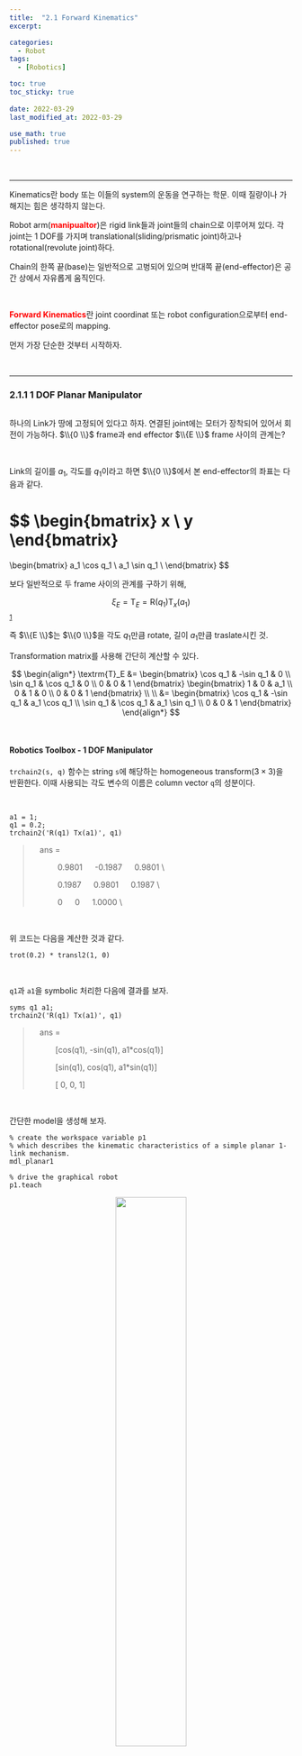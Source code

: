```yaml
---
title:  "2.1 Forward Kinematics"
excerpt: 

categories:
  - Robot
tags:
  - [Robotics]

toc: true
toc_sticky: true
 
date: 2022-03-29
last_modified_at: 2022-03-29

use_math: true
published: true
---
```


<br>

***

Kinematics란 body 또는 이들의 system의 운동을 연구하는 학문. 이때 질량이나 가해지는 힘은 생각하지 않는다.

Robot arm(<span style="color:red">**manipualtor**</span>)은 rigid link들과 joint들의 chain으로 이루어져 있다. 각 joint는 1 DOF를 가지며 translational(sliding/prismatic joint)하고나 rotational(revolute joint)하다.

Chain의 한쪽 끝(base)는 일반적으로 고벙되어 있으며 반대쪽 끝(end-effector)은 공간 상에서 자유롭게 움직인다.

<br>

<span style="color:red">**Forward Kinematics**</span>란 joint coordinat 또는 robot configuration으로부터 end-effector pose로의 mapping.

먼저 가장 단순한 것부터 시작하자.

<br>

***

### 2.1.1 1 DOF Planar Manipulator

<p align="center"><img src="/assets/image/robotics/ch2/2.1.jpg" width="" height="" title="" alt=""><br/></p>

하나의 Link가 땅에 고정되어 있다고 하자. 연결된 joint에는 모터가 장착되어 있어서 회전이 가능하다. $\\{0 \\}$ frame과 end effector $\\{E \\}$ frame 사이의 관계는?

<br>

Link의 길이를 $a_1$, 각도를 $q_1$이라고 하면 $\\{0 \\}$에서 본 end-effector의 좌표는 다음과 같다.

$$
\begin{bmatrix}
x \\ y
\end{bmatrix}
=
\begin{bmatrix}
a_1 \cos q_1 \\
a_1 \sin q_1 \\
\end{bmatrix}
$$

보다 일반적으로 두 frame 사이의 관계를 구하기 위해,

$$
\xi_{E} = \textrm{T}_{E} = \textrm{R}(q_1)\textrm{T}_x(a_1)
$$ <sup id="fnref:1"><a href="#fn:1" rel="footnote">1</a></sup>

즉 $\\{E \\}$는 $\\{0 \\}$을 각도 $q_1$만큼 rotate, 길이 $a_1$만큼 traslate시킨 것.

Transformation matrix를 사용해 간단히 계산할 수 있다.

$$
\begin{align*}
\textrm{T}_E &= 
\begin{bmatrix}
\cos q_1 & -\sin q_1 & 0 \\
\sin q_1 & \cos q_1 & 0 \\
0 & 0 & 1
\end{bmatrix}
\begin{bmatrix}
1 & 0 & a_1 \\
0 & 1 & 0 \\
0 & 0 & 1
\end{bmatrix} \\ \\
&=
\begin{bmatrix}
\cos q_1 & -\sin q_1 & a_1 \cos q_1 \\
\sin q_1 & \cos q_1 & a_1 \sin q_1 \\
0 & 0 & 1
\end{bmatrix}
\end{align*}
$$

<br>

#### Robotics Toolbox - 1 DOF Manipulator

`trchain2(s, q)` 함수는 string `s`에 해당하는 homogeneous transform($3 \times 3$)을 반환한다. 이때 사용되는 각도 변수의 이름은 column vector `q`의 성분이다.

<br>

```
a1 = 1;
q1 = 0.2;
trchain2('R(q1) Tx(a1)', q1)
```

> &emsp;ans = 
> 
> &emsp;&emsp;&emsp; 0.9801 &emsp; -0.1987 &emsp; 0.9801 \\
> 
> &emsp;&emsp;&emsp; 0.1987 &emsp; 0.9801 &emsp; 0.1987 \\
> 
> &emsp;&emsp;&emsp; 0 &emsp; 0 &emsp; 1.0000 \\

<br>

위 코드는 다음을 계산한 것과 같다.

```
trot(0.2) * transl2(1, 0)
```

<br>

`q1`과 `a1`을 symbolic 처리한 다음에 결과를 보자.

```
syms q1 a1;
trchain2('R(q1) Tx(a1)', q1)
```

> &emsp;ans = 
> 
> &emsp;&emsp;&emsp;[cos(q1), -sin(q1), a1*cos(q1)]
> 
> &emsp;&emsp;&emsp;[sin(q1),  cos(q1), a1*sin(q1)]
> 
> &emsp;&emsp;&emsp;[      0,        0,          1]

<br>

간단한 model을 생성해 보자.

```
% create the workspace variable p1
% which describes the kinematic characteristics of a simple planar 1-link mechanism.
mdl_planar1     

% drive the graphical robot
p1.teach
```

<p align="center"><img src="/assets/image/robotics/ch2/2.2.png" width="50%" height="50%" title="" alt=""><br/></p>

`q1`을 조절해가며 manipulator의 움직임을 확인할 수 있다.

<p align="center"><img src="/assets/image/robotics/ch2/2.3.gif" width="50%" height="50%" title="" alt=""><br/></p>

<br>

***

### 2.1.2 2 DOF Planar Manipulator

2개의 link와 2개의 revolute joint를 갖는 planar manipulator. 이 경우 역시 두 joint에 모터가 달려있는 것처럼 생각하자.

<br>

<p align="center"><img src="/assets/image/robotics/ch2/2.4.png" width="" height="" title="" alt=""><br/></p>

$$
\begin{align*}
x &= a_1 \cos q_1 + a_2 \cos (q_1+q_2) = a_1c_1+a_2c_{12} \\
y &= a_1 \sin q_1 + a_2 \sin (q_1+q_2) = a_1s_1+a_2s_{12} \\
\phi &= q_1 + q_2
\end{align*}
$$

<br>

같은 방법으로,

$$
\begin{bmatrix}
x \\ y
\end{bmatrix}
=
\begin{bmatrix}
a_1c_1+a_2c_{12} \\
a_1s_1+a_2s_{12} \\
\end{bmatrix}
$$

$$
\begin{align*}
\textrm{T}_E &= 
\textrm{R}(q_1) \textrm{T}_x(a_1) \textrm{R}(q_2) \textrm{T}_x(a_2) \\ \\
&=
\begin{bmatrix}
c_{12} & -s_{12} & a_1c_1+a_2c_{12} \\
s_{12} & c_{12} & a_1s_1+a_2s_{12}\\
0 & 0 & 1
\end{bmatrix}
\end{align*}
$$

<br>

여기서 2D transform이므로 $\textrm{T}_E = SE(2)$

<br>

#### Robotics Toolbox - 2 DOF Manipulator

```
syms q1 q2 a1 a2;
trchain2('R(q1) Tx(a1) R(q2) Tx(a2)', [q1 q2])

mdl_planar2;
p2.teach

---

ans = 

[cos(q1)*cos(q2) - sin(q1)*sin(q2), - cos(q1)*sin(q2) - cos(q2)*sin(q1), a2*(cos(q1)*cos(q2) - sin(q1)*sin(q2)) + a1*cos(q1)]

[cos(q1)*sin(q2) + cos(q2)*sin(q1),   cos(q1)*cos(q2) - sin(q1)*sin(q2), a2*(cos(q1)*sin(q2) + cos(q2)*sin(q1)) + a1*sin(q1)]

[                                0,                                   0,                                                   1]

```

<br>

<p align="center"><img src="/assets/image/robotics/ch2/2.4.gif" width="50%" height="50%" title="" alt=""><br/></p>

<br>

`q1`, `q2`값을 지정했을 때의 결과를 보고 싶다면 `plot` 명령어를 사용한다.

<br>

```
p2.plot([pi/2, -pi/2])
```

<p align="center"><img src="/assets/image/robotics/ch2/2.5.png" width="50%" height="50%" title="" alt=""><br/></p>

<br>

이제 유사한 방식으로 3 DOF도...

<br>

***


<div class="footnotes"><ol>
<li class="footnote" id="fn:1">
<p>
여기서 $\textrm{T}_{E} = {}^{0}\textrm{T}_{E}$.
<a href="#fnref:1" title=""> ↩</a><p>

